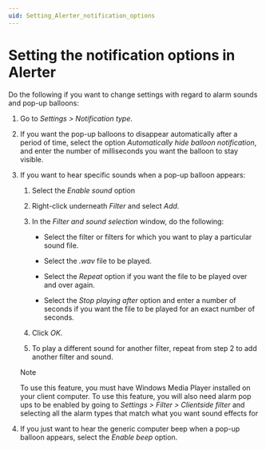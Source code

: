 ```yaml
---
uid: Setting_Alerter_notification_options
---
```


# Setting the notification options in Alerter

Do the following if you want to change settings with regard to alarm sounds and pop-up balloons:

1. Go to *Settings \> Notification type*.

1. If you want the pop-up balloons to disappear automatically after a period of time, select the option *Automatically hide balloon notification*, and enter the number of milliseconds you want the balloon to stay visible.

1. If you want to hear specific sounds when a pop-up balloon appears:

    1. Select the *Enable sound* option

    1. Right-click underneath *Filter* and select *Add*.

    1. In the *Filter and sound selection* window, do the following:

        - Select the filter or filters for which you want to play a particular sound file.

        - Select the *.wav* file to be played.

        - Select the *Repeat* option if you want the file to be played over and over again.

        - Select the *Stop playing after* option and enter a number of seconds if you want the file to be played for an exact number of seconds.

    1. Click *OK*.

    1. To play a different sound for another filter, repeat from step 2 to add another filter and sound.

    > [!NOTE]
    > To use this feature, you must have Windows Media Player installed on your client computer.
    > To use this feature, you will also need alarm pop ups to be enabled by going to *Settings > Filter > Clientside filter* and selecting all the alarm types that match what you want sound effects for

1. If you just want to hear the generic computer beep when a pop-up balloon appears, select the *Enable beep* option.
